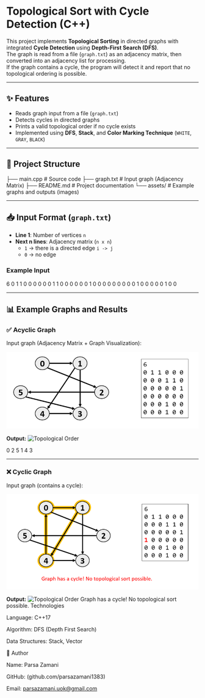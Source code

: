 # Topological Sort with Cycle Detection (C++)

This project implements **Topological Sorting** in directed graphs with integrated **Cycle Detection** using **Depth-First Search (DFS)**.  
The graph is read from a file (`graph.txt`) as an adjacency matrix, then converted into an adjacency list for processing.  
If the graph contains a cycle, the program will detect it and report that no topological ordering is possible.

---

## ✨ Features
- Reads graph input from a file (`graph.txt`)
- Detects cycles in directed graphs
- Prints a valid topological order if no cycle exists
- Implemented using **DFS**, **Stack**, and **Color Marking Technique** (`WHITE`, `GRAY`, `BLACK`)

---

## 📂 Project Structure

├── main.cpp # Source code
├── graph.txt # Input graph (Adjacency Matrix)
├── README.md # Project documentation
└── assets/ # Example graphs and outputs (images)

---

## 📥 Input Format (`graph.txt`)
- **Line 1**: Number of vertices `n`  
- **Next n lines**: Adjacency matrix (`n x n`)  
  - `1` → there is a directed edge `i -> j`  
  - `0` → no edge  

### Example Input
6
0 1 1 0 0 0
0 0 0 1 1 0
0 0 0 0 0 1
0 0 0 0 0 0
0 0 0 1 0 0
0 0 0 1 0 0

---

## 📊 Example Graphs and Results

### ✅ Acyclic Graph
Input graph (Adjacency Matrix + Graph Visualization):

![Graph Input](assets/graph_example.png)  

**Output:**
![Topological Order](assets/topo_result1.png)

0 2 5 1 4 3

---

### ❌ Cyclic Graph
Input graph (contains a cycle):

![Cyclic Graph](assets/graph_cycle.png)

**Output:**
![Topological Order](assets/topo_result2.png)
Graph has a cycle! No topological sort possible.
Technologies

Language: C++17

Algorithm: DFS (Depth First Search)

Data Structures: Stack, Vector

👤 Author

Name: Parsa Zamani

GitHub: (github.com/parsazamani1383)

Email: parsazamani.uok@gmail.com

